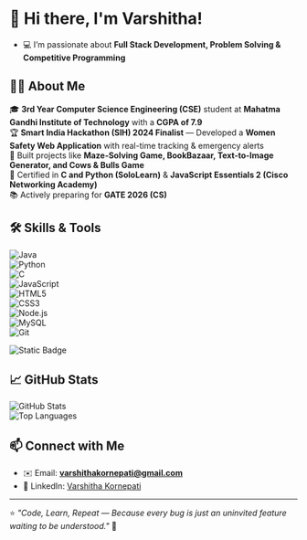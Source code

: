 # 👋 Hi there, I'm Varshitha!  
- 💻 I’m passionate about **Full Stack Development, Problem Solving & Competitive Programming**  

## 🧑‍💻 About Me  
🎓 **3rd Year Computer Science Engineering (CSE)** student at **Mahatma Gandhi Institute of Technology** with a **CGPA of 7.9**  
🏆 **Smart India Hackathon (SIH) 2024 Finalist** — Developed a **Women Safety Web Application** with real-time tracking & emergency alerts  
💼 Built projects like **Maze-Solving Game, BookBazaar, Text-to-Image Generator, and Cows & Bulls Game**  
📜 Certified in **C and Python (SoloLearn)** & **JavaScript Essentials 2 (Cisco Networking Academy)**  
📚 Actively preparing for **GATE 2026 (CS)**  

## 🛠️ Skills & Tools  
![Java](https://img.shields.io/badge/Java-ED8B00?style=for-the-badge&logo=java&logoColor=white)  
![Python](https://img.shields.io/badge/Python-3776AB?style=for-the-badge&logo=python&logoColor=white)  
![C](https://img.shields.io/badge/C-A8B9CC?style=for-the-badge&logo=c&logoColor=black)  
![JavaScript](https://img.shields.io/badge/JavaScript-F7DF1E?style=for-the-badge&logo=javascript&logoColor=black)  
![HTML5](https://img.shields.io/badge/HTML5-E34F26?style=for-the-badge&logo=html5&logoColor=white)  
![CSS3](https://img.shields.io/badge/CSS3-1572B6?style=for-the-badge&logo=css3&logoColor=white)  
![Node.js](https://img.shields.io/badge/Node.js-339933?style=for-the-badge&logo=node.js&logoColor=white)  
![MySQL](https://img.shields.io/badge/MySQL-4479A1?style=for-the-badge&logo=mysql&logoColor=white)  
![Git](https://img.shields.io/badge/Git-F05032?style=for-the-badge&logo=git&logoColor=white)  

![Static Badge](https://img.shields.io/badge/java%20for-the-badge-blue)

## 📈 GitHub Stats  
![GitHub Stats](https://github-readme-stats.vercel.app/api?username=Varshitha-567&show_icons=true&theme=radical)  
![Top Languages](https://github-readme-stats.vercel.app/api/top-langs/?username=Varshitha-567&layout=compact)  

## 📫 Connect with Me  
- ✉️ Email: **varshithakornepati@gmail.com**  
- 🔗 LinkedIn: [Varshitha Kornepati](https://linkedin.com/in/varshitha-kornepati)  

---
⭐ _"Code, Learn, Repeat — Because every bug is just an uninvited feature waiting to be understood."_ 🚀

